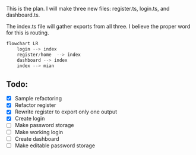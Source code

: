 This is the plan. I will make three new files: register.ts, login.ts, and dashboard.ts.

The index.ts file will gather exports from all three. I believe the proper word for this is routing.

```mermaid.js
flowchart LR
    login --> index
    register/home  --> index
    dashboard --> index
    index --> mian
```

## Todo:
- [x] Sample refactoring
- [x] Refactor register
- [x] Rewrite register to export only one output
- [x] Create login
- [ ] Make password storage
- [ ] Make working login
- [ ] Create dashboard
- [ ] Make editable password storage